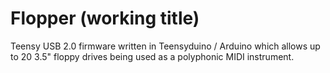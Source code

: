 Flopper (working title)
=======================

Teensy USB 2.0 firmware written in Teensyduino / Arduino which allows up to 20 3.5&quot; floppy drives being used as a polyphonic MIDI instrument.